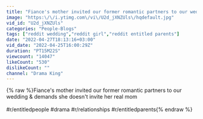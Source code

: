 ```yaml
---
title: "Fiance's mother invited our former romantic partners to our wedding & demands she doesn't invite her"
image: "https:\/\/i.ytimg.com\/vi\/U2d_jXNZUls\/hqdefault.jpg"
vid_id: "U2d_jXNZUls"
categories: "People-Blogs"
tags: ["reddit wedding","reddit girl","reddit entitled parents"]
date: "2022-04-27T18:13:16+03:00"
vid_date: "2022-04-25T16:00:29Z"
duration: "PT15M22S"
viewcount: "14047"
likeCount: "530"
dislikeCount: ""
channel: "Drama King"
---
```

{% raw %}Fiance's mother invited our former romantic partners to our wedding &amp; demands she doesn't invite her real mom<br /><br />#r/entitledpeople #drama #r/relationships #r/entitledparents{% endraw %}
